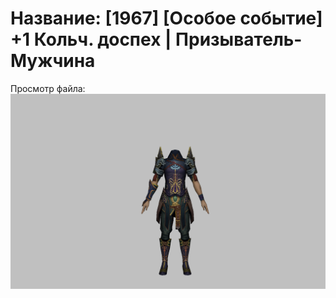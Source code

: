 # Название: [1967] [Особое событие] +1 Кольч. доспех | Призыватель-Мужчина

Просмотр файла:
![p080005.png](p080005.png)